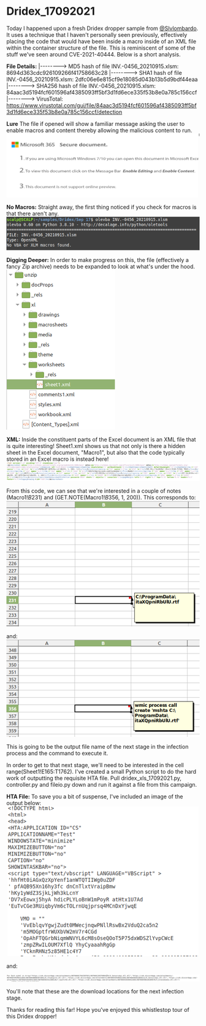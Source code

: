 # Dridex_17092021

Today I happened upon a fresh Dridex dropper sample from [@Slvlombardo](https://twitter.com/Slvlombardo/status/1438494754489110530).  It uses a technique that I haven't personally seen previously, effectively placing the code that would have been inside a macro inside of an XML file within the container structure of the file.  This is reminiscent of some of the stuff we've seen around CVE-2021-40444.  Below is a short analysis.

**File Details:**
|--------> MD5 hash of file INV.-0456_20210915.xlsm: 8694d363cdc926109266f41758663c28
|--------> SHA1 hash of file INV.-0456_20210915.xlsm: 2dfc06e6e815cf9e18085d043b13b5d9bdf44eaa
|--------> SHA256 hash of file INV.-0456_20210915.xlsm: 84aac3d5194fcf601596af4385093ff5bf3d1fd6ece335f53b8e0a785c156ccf
|--------> VirusTotal: https://www.virustotal.com/gui/file/84aac3d5194fcf601596af4385093ff5bf3d1fd6ece335f53b8e0a785c156ccf/detection

**Lure**
The file if opened will show a familiar message asking the user to enable macros and content thereby allowing the malicious content to run.
![alt text](https://github.com/slaughterjames/Dridex_17092021/blob/main/lure.png)

**No Macros:**
Straight away, the first thing noticed if you check for macros is that there aren't any.
![alt text](https://github.com/slaughterjames/Dridex_17092021/blob/main/olevba.png)

**Digging Deeper:**
In order to make progress on this, the file (effectively a fancy Zip archive) needs to be expanded to look at what's under the hood.
![alt text](https://github.com/slaughterjames/Dridex_17092021/blob/main/Structure.png)

**XML:**
Inside the constituent parts of the Excel document is an XML file that is quite interesting!  Sheet1.xml shows us that not only is there a hidden sheet in the Excel document, "Macro1", but also that the code typically stored in an Excel macro is instead here!  
![alt text](https://github.com/slaughterjames/Dridex_17092021/blob/main/xml.png)

From this code, we can see that we're interested in a couple of notes (Macro1!$B$231) and (GET.NOTE(Macro1!$B$356, 1, 200)).  This corresponds to:
![alt text](https://github.com/slaughterjames/Dridex_17092021/blob/main/writefile.png)

and:
![alt text](https://github.com/slaughterjames/Dridex_17092021/blob/main/command.png)

This is going to be the output file name of the next stage in the infection process and the command to execute it.

In order to get to that next stage, we'll need to be interested in the cell range(Sheet1!E165:T1762).  I've created a small Python script to do the hard work of outputting the requisite HTA file.  Pull dridex_xls_17092021.py, controller.py and fileio.py down and run it against a file from this campaign.

**HTA File:**
To save you a bit of suspense, I've included an image of the output below:
![alt text](https://github.com/slaughterjames/Dridex_17092021/blob/main/badfile1.png)

and:

![alt text](https://github.com/slaughterjames/Dridex_17092021/blob/main/badfile2.png)

You'll note that these are the download locations for the next infection stage.

Thanks for reading this far!  Hope you've enjoyed this whistlestop tour of this Dridex dropper! 
